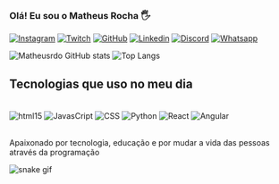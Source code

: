 
### Olá! Eu sou o Matheus Rocha 🖐️

[![Instagram](https://img.shields.io/badge/Instagram-E4405F?style=for-the-badge&logo=instagram&logoColor=white)](https://www.instagram.com/matheusrocha.coding)
[![Twitch](https://img.shields.io/badge/Twitch-9146FF?style=for-the-badge&logo=twitch&logoColor=white)](https://twitch.tv/matheusrcastro)
[![GitHub](https://img.shields.io/badge/GitHub-100000?style=for-the-badge&logo=github&logoColor=white)](https://github.com/Matheusrdo)
[![Linkedin](https://img.shields.io/badge/LinkedIn-0077B5?style=for-the-badge&logo=linkedin&logoColor=white)](www.linkedin.com/in/matheus-rocha-de-oliveira-002698204)
[![Discord](https://img.shields.io/badge/Discord-7289DA?style=for-the-badge&logo=discord&logoColor=white)](https://discord.gg/matheusrdo)
[![Whatsapp](https://img.shields.io/badge/WhatsApp-25D366?style=for-the-badge&logo=whatsapp&logoColor=white
)](https://wa.me/message/RLQPE4MQQSV6D1)

![Matheusrdo GitHub stats](https://github-readme-stats.vercel.app/api?username=Matheusrdo&show_icons=true&theme=radical)
![Top Langs](https://github-readme-stats.vercel.app/api/top-langs/?username=Matheusrdo&layout=compact)

## Tecnologias que uso no meu dia

<div style="display: inline_block"><br/>
<img align="center" alt="html15" src="https://img.shields.io/badge/HTML-239120?style=for-the-badge&logo=html5&logoColor=white">
<img align="center" alt="JavasCript" src="https://img.shields.io/badge/JavaScript-323330?style=for-the-badge&logo=javascript&logoColor=F7DF1E">
<img align="center" alt="CSS" src="https://img.shields.io/badge/CSS-239120?&style=for-the-badge&logo=css3&logoColor=white">
<img align="center" alt="Python" src="https://img.shields.io/badge/Python-3776AB?style=for-the-badge&logo=python&logoColor=white">
<img align="center" alt="React" src="https://img.shields.io/badge/React-20232A?style=for-the-badge&logo=react&logoColor=61DAFB">
<img align="center" alt="Angular" src="https://img.shields.io/badge/Angular-DD0031?style=for-the-badge&logo=angular&logoColor=white">
</div><br/>

Apaixonado por tecnologia, educação e por mudar a vida das pessoas através da programação


![snake gif](https://github.com/Matheusrdo/Matheusrdo/blob/output/github-contribution-grid-snake.svg)
